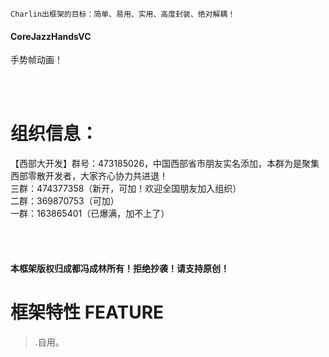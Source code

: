 

    Charlin出框架的目标：简单、易用、实用、高度封装、绝对解耦！

#### CoreJazzHandsVC
手势帧动画！<br />

<br /><br />

组织信息：
===============
【西部大开发】群号：473185026，中国西部省市朋友实名添加，本群为是聚集西部零散开发者，大家齐心协力共进退！ <br />
三群：474377358（新开，可加！欢迎全国朋友加入组织） <br />
二群：369870753（可加） <br />
一群：163865401（已爆满，加不上了）<br />

<br /><br />

#### 本框架版权归成都冯成林所有！拒绝抄袭！请支持原创！

框架特性 FEATURE
===============
>.自用。<br />

<br /><br /><br />

